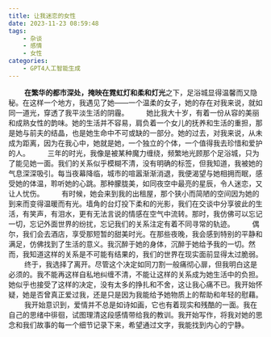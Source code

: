 ```yaml
---
title: 让我迷恋的女性
date: 2023-11-23 08:59:48
tags:
    - 杂谈
    - 感情
    - 女性
categories: 
    - GPT4人工智能生成
---
```


&nbsp;&nbsp;&nbsp;&nbsp;&nbsp;&nbsp;&nbsp;&nbsp;**在繁华的都市深处，掩映在霓虹灯和柔和灯光**之下，足浴城显得温馨而又隐秘。在这样一个地方，我遇见了她——一个温柔的女子，她的存在对我来说，就如同一道光，穿透了我平淡生活的阴霾。
&nbsp;&nbsp;&nbsp;&nbsp;&nbsp;&nbsp;&nbsp;&nbsp;她比我大十岁，有着一份从容的美丽和成熟女性的韵味。她的生活并不容易，肩负着一个女儿的抚养和生活的重担，那是她与前夫的结晶，也是她生命中不可或缺的一部分。她的过去，对我来说，从未成为距离，因为在我心中，她就是她，一个独立的个体，一个值得我去珍惜和爱护的人。
&nbsp;&nbsp;&nbsp;&nbsp;&nbsp;&nbsp;&nbsp;&nbsp;三年的时光，我像是被某种魔力缠绕，频繁地光顾那个足浴城，只为了能见她一面。我们的关系似乎模糊不清，没有明确的标签，但我知道，我被她的气息深深吸引。每当夜幕降临，城市的喧嚣渐渐消退，我便渴望与她相拥而眠，感受她的体温，聆听她的心跳。那种朦胧美，如同夜空中最亮的星辰，令人迷恋，又让人忧伤。
&nbsp;&nbsp;&nbsp;&nbsp;&nbsp;&nbsp;&nbsp;&nbsp;有时候，她会来到我的出租屋，那个狭小而简陋的空间因为她的到来而变得温暖而有光。墙角的台灯投下柔和的光影，我们在交谈中分享彼此的生活，有笑声，有泪水，更有无法言说的情感在空气中流转。那时，我仿佛可以忘记一切，忘记外面世界的纷扰，忘记我们的关系注定有着不同寻常的轨迹。
&nbsp;&nbsp;&nbsp;&nbsp;&nbsp;&nbsp;&nbsp;&nbsp;偶尔，我们会去酒店，享受那短暂的甜美时光。在那些夜晚，我会感到特别的平静和满足，仿佛找到了生活的意义。我沉醉于她的身体，沉醉于她给予我的一切。然而，我知道这样的关系是不可能有结果的，我们的世界在现实面前显得太过脆弱。
&nbsp;&nbsp;&nbsp;&nbsp;&nbsp;&nbsp;&nbsp;&nbsp;终于，我选择了离开。尽管这个决定如同刀割一般痛彻心扉，但我明白这是必须的。我不能再这样自私地纠缠不清，不能让这样的关系成为她生活中的负担。她似乎也接受了这样的决定，没有太多的挣扎和不舍，这让我心痛不已。我开始怀疑，她是否曾真正爱过我，还是只是因为我能给予她物质上的帮助和年轻的慰藉。
&nbsp;&nbsp;&nbsp;&nbsp;&nbsp;&nbsp;&nbsp;&nbsp;我开始意识到，爱情并不总是如诗如画，它也有着现实和残酷的一面。我在自己的思绪中徘徊，试图理清这段感情带给我的教训。我开始写作，将我对她的思念和我们故事的每一个细节记录下来，希望通过文字，我能找到内心的宁静。